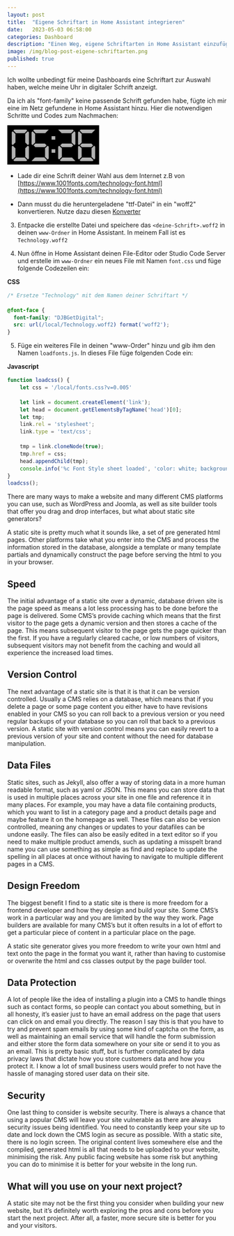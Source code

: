 ```yaml
---
layout: post
title:  "Eigene Schriftart in Home Assistant integrieren"
date:   2023-05-03 06:58:00
categories: Dashboard
description: "Einen Weg, eigene Schriftarten in Home Assistant einzufügen, zeige ich hier."
image: /img/blog-post-eigene-schriftarten.png
published: true
---
```


Ich wollte unbedingt für meine Dashboards eine Schriftart zur Auswahl haben, welche meine Uhr in digitaler Schrift anzeigt.

Da ich als "font-family" keine passende Schrift gefunden habe, fügte ich mir eine im Netz gefundene in Home Assistant hinzu.
Hier die notwendigen Schritte und Codes zum Nachmachen:

![Digitale Uhr](/img/blog-post-eigene-schriftart-digital-uhr.png)

- Lade dir eine Schrift deiner Wahl aus dem Internet z.B von [https://www.1001fonts.com/technology-font.html](https://www.1001fonts.com/technology-font.html)



- Dann musst du die heruntergeladene "ttf-Datei" in ein "woff2" konvertieren. Nutze dazu diesen [Konverter](https://www.fontconverter.io/de)


3. Entpacke die erstellte Datei und speichere das `<deine-Schrift>.woff2` in deinen `www-Ordner` in Home Assistant. In meinem Fall ist es `Technology.woff2`


4. Nun öffne in Home Assistant deinen File-Editor oder Studio Code Server und erstelle im `www-Ordner` ein neues File mit Namen
`font.css`
und füge folgende Codezeilen ein:


**CSS**
```css
/* Ersetze "Technology" mit dem Namen deiner Schriftart */

@font-face {
  font-family: "DJBGetDigital";
  src: url(/local/Technology.woff2) format('woff2');
}
```


5. Füge ein weiteres File in deinen "www-Order" hinzu und gib ihm den Namen `loadfonts.js`.
In dieses File füge folgenden Code ein:

**Javascript**
```js
function loadcss() {
    let css = '/local/fonts.css?v=0.005'

    let link = document.createElement('link');
    let head = document.getElementsByTagName('head')[0];
    let tmp;
    link.rel = 'stylesheet';
    link.type = 'text/css';

    tmp = link.cloneNode(true);
    tmp.href = css;
    head.appendChild(tmp);
    console.info('%c Font Style sheet loaded', 'color: white; background: #000; font-weight: 700;');
}
loadcss();
```


There are many ways to make a website and many different CMS platforms you can use, such as WordPress and Joomla, as well as site builder tools that offer you drag and drop interfaces, but what about static site generators? 

A static site is pretty much what it sounds like, a set of pre generated html pages. Other platforms take what you enter into the CMS and process the information stored in the database, alongside a template or many template partials and dynamically construct the page before serving the html to you in your browser.  

## Speed
The initial advantage of a static site over a dynamic, database driven site is the page speed as means a lot less processing has to be done before the page is delivered. Some CMS’s provide caching which means that the first visitor to the page gets a dynamic version and then stores a cache of the page. This means subsequent visitor to the page gets the page quicker than the first. If you have a regularly cleared cache, or low numbers of visitors, subsequent visitors may not benefit from the caching and would all experience the increased load times. 

## Version Control
The next advantage of a static site is that it is that it can be version controlled. Usually a CMS relies on a database, which means that if you delete a page or some page content you either have to have revisions enabled in your CMS so you can roll back to a previous version or you need regular backups of your database so you can roll that back to a previous version. A static site with version control means you can easily revert to a previous version of your site and content without the need for database manipulation. 

## Data Files
Static sites, such as Jekyll, also offer a way of storing data in a more human readable format, such as yaml or JSON. This means you can store data that is used in multiple places across your site in one file and reference it in many places. For example, you may have a data file containing products, which you want to list in a category page and a product details page and maybe feature it on the homepage as well. These files can also be version controlled, meaning any changes or updates to your datafiles can be undone easily. The files can also be easily edited in a text editor so if you need to make multiple product amends, such as updating a misspelt brand name you can use something as simple as find and replace to update the spelling in all places at once without having to navigate to multiple different pages in a CMS. 

## Design Freedom
The biggest benefit I find to a static site is there is more freedom for a frontend developer and how they design and build your site. Some CMS’s work in a particular way and you are limited by the way they work. Page builders are available for many CMS’s but it often results in a lot of effort to get a particular piece of content in a particular place on the page. 

A static site generator gives you more freedom to write your own html and text onto the page in the format you want it, rather than having to customise or overwrite the html and css classes output by the page builder tool. 

## Data Protection
A lot of people like the idea of installing a plugin into a CMS to handle things such as contact forms, so people can contact you about something, but in all honesty, it’s easier just to have an email address on the page that users can click on and email you directly. The reason I say this is that you have to try and prevent spam emails by using some kind of captcha on the form, as well as maintaining an email service that will handle the form submission and either store the form data somewhere on your site or send it to you as an email. This is pretty basic stuff, but is further complicated by data privacy laws that dictate how you store customers data and how you protect it. I know a lot of small business users would prefer to not have the hassle of managing stored user data on their site. 

## Security
One last thing to consider is website security. There is always a chance that using a popular CMS will leave your site vulnerable as there are always security issues being identified. You need to constantly keep your site up to date and lock down the CMS login as secure as possible. With a static site, there is no login screen. The original content lives somewhere else and the compiled, generated html is all that needs to be uploaded to your website, minimising the risk. Any public facing website has some risk but anything you can do to minimise it is better for your website in the long run. 

## What will you use on your next project?
A static site may not be the first thing you consider when building your new website, but it’s definitely worth exploring the pros and cons before you start the next project. After all, a faster, more secure site is better for you and your visitors. 
